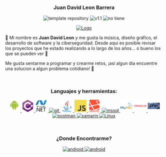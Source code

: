 <p align="center">
	<h3 align="center">Juan David Leon Barrera</h3>
	<p align="center">
		<img src="https://img.shields.io/static/v1?label=&message=presentacion%20inicial&color=orange" alt="template repository">
		<img src="https://img.shields.io/static/v1?label=version&message=1.0&color=blue" alt="v1.1">
		<img src="https://img.shields.io/static/v1?label=licencia&message=no%20tiene&color=green" alt="no tiene">
	</p>
	<p align="center">
		<a href="https://nevergate.com.co/">
			<!--<img src="https://i.pinimg.com/originals/4e/37/12/4e3712a13bb5493898c2cf73a7644ac6.gif" alt="Logo" height="400">-->
			<img src="https://brilliant.org/site_media/version-V87e099514e3/images/homepage/problem-solving-2x.gif" alt="Logo" height="400">
		</a>
	</p>
</p>

👋 Mi nombre es <b>Juan David Leon</b> y me gusta la música, diseño gráfico, el desarrollo de software y la ciberseguridad. Desde aqui es posible revisar los proyectos que he estado realizando a lo largo de los años... o bueno los que se pueden ver 🍒

Me gusta sentarme a programar y crearme retos, ¡asi algun dia encuentre una solucion a algun problema cotidiano! 📱

<br>
<h3 align="center">Languajes y herramientas:</h3>
<p align="center"> 
	<a href="https://developer.android.com" target="_blank">
		<img src="https://raw.githubusercontent.com/devicons/devicon/master/icons/android/android-original-wordmark.svg" alt="android" width="40" height="40"/> 
	</a> 
	<a href="https://www.w3schools.com/cs/" target="_blank">
		<img src="https://raw.githubusercontent.com/devicons/devicon/master/icons/csharp/csharp-original.svg" alt="csharp" width="40" height="40"/>
	</a> 
	<a href="https://dotnet.microsoft.com/" target="_blank">
		<img src="https://raw.githubusercontent.com/devicons/devicon/master/icons/dot-net/dot-net-original-wordmark.svg" alt="dotnet" width="40" height="40"/>
	</a>
	<a href="https://git-scm.com/" target="_blank">
		<img src="https://www.vectorlogo.zone/logos/git-scm/git-scm-icon.svg" alt="git" width="40" height="40"/>
	</a>
	<a href="https://www.java.com" target="_blank">
		<img src="https://raw.githubusercontent.com/devicons/devicon/master/icons/java/java-original.svg" alt="java" width="40" height="40"/>
	</a>
	<a href="https://developer.mozilla.org/en-US/docs/Web/JavaScript" target="_blank">
		<img src="https://raw.githubusercontent.com/devicons/devicon/master/icons/javascript/javascript-original.svg" alt="javascript" width="40" height="40"/>
	</a>
	<a href="https://laravel.com/" target="_blank">
		<img src="https://raw.githubusercontent.com/devicons/devicon/master/icons/laravel/laravel-plain-wordmark.svg" alt="laravel" width="40" height="40"/>
	</a>
	<a href="https://www.microsoft.com/en-us/sql-server" target="_blank">
		<img src="https://www.svgrepo.com/show/303229/microsoft-sql-server-logo.svg" alt="mssql" width="40" height="40"/>
	</a>
	<a href="https://www.mysql.com/" target="_blank">
		<img src="https://raw.githubusercontent.com/devicons/devicon/master/icons/mysql/mysql-original-wordmark.svg" alt="mysql" width="40" height="40"/>
	</a>
	<a href="https://www.oracle.com/" target="_blank">
		<img src="https://raw.githubusercontent.com/devicons/devicon/master/icons/oracle/oracle-original.svg" alt="oracle" width="40" height="40"/>
	</a>
	<a href="https://www.php.net" target="_blank">
		<img src="https://raw.githubusercontent.com/devicons/devicon/master/icons/php/php-original.svg" alt="php" width="40" height="40"/>
	</a>
	<a href="https://postman.com" target="_blank">
		<img src="https://www.vectorlogo.zone/logos/getpostman/getpostman-icon.svg" alt="postman" width="40" height="40"/>
	</a>
	<a href="https://dotnet.microsoft.com/apps/xamarin" target="_blank">
		<img src="https://raw.githubusercontent.com/detain/svg-logos/780f25886640cef088af994181646db2f6b1a3f8/svg/xamarin.svg" alt="xamarin" width="40" height="40"/>
	</a>
	<a href="https://releases.ubuntu.com/20.04/" target="_blank">
		<img src="https://www.svgrepo.com/show/184138/linux.svg" alt="Linux" width="40" height="40"/>
	</a>
</p>

<br>

<h3 align="center">¿Donde Encontrarme?</h3>

<p align="center">
	<a href="https://www.linkedin.com/in/juan-david-leon-barrera-20a0451a8/" target="_blank">
		<img src="https://www.svgrepo.com/show/138936/linkedin.svg" alt="android" width="40" height="40"/> 
	</a>
	<a href="https://nevergate.com.co/" target="_blank">
		<img src="https://www.svgrepo.com/show/294400/web-ui.svg" alt="android" width="40" height="40"/> 
	</a>
</p>
